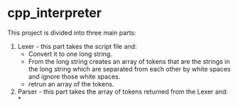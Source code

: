# cpp_interpreter

This project is divided into three main parts:
1. Lexer - this part takes the script file and:
    * Convert it to one long string.
    * From the long string creates an array of tokens that are the strings in the long string which are separated from each other by white spaces and ignore those white spaces.
    * retrun an array of the tokens.
2. Parser - this part takes the array of tokens returned from the Lexer and:
    * 
